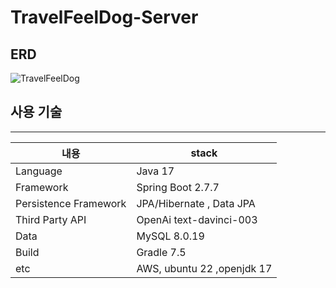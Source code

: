 # TravelFeelDog-Server


## ERD

![TravelFeelDog](https://github.com/HUFS-Capstone-23-01/TravelFeelDog-Server/assets/37647483/903242e9-fdfa-4aed-ad5f-758b340e5040)

## 사용 기술

---

| 내용 | stack                       |
| --- |-----------------------------|
| Language | Java 17                     |
| Framework | Spring Boot 2.7.7           |
| Persistence Framework | JPA/Hibernate , Data JPA    |
| Third Party API  | OpenAi text-davinci-003       |
| Data  | MySQL 8.0.19                |
| Build | Gradle 7.5                  |
| etc | AWS, ubuntu 22  ,openjdk 17 |
